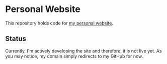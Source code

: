 # Personal Website
This repository holds code for [my personal website](https://alexsobiek.com/).

## Status
Currently, I'm actively developing the site and therefore, it is not live yet. As you may notice, my domain simply redirects to my GitHub for now.
